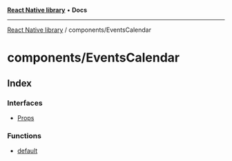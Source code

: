 [**React Native library**](../../index.md) • **Docs**

***

[React Native library](../../modules.md) / components/EventsCalendar

# components/EventsCalendar

## Index

### Interfaces

- [Props](interfaces/Props.md)

### Functions

- [default](functions/default.md)
